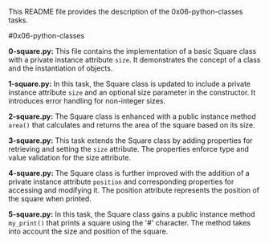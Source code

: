 This README file provides the description of the 0x06-python-classes tasks.


#0x06-python-classes


**0-square.py:** 
This file contains the implementation of a basic Square class with a private instance attribute `size`. It demonstrates the concept of a class and the instantiation of objects.

**1-square.py:** 
In this task, the Square class is updated to include a private instance attribute `size` and an optional size parameter in the constructor. It introduces error handling for non-integer sizes.

**2-square.py:** 
The Square class is enhanced with a public instance method `area()` that calculates and returns the area of the square based on its size.

**3-square.py:** 
This task extends the Square class by adding properties for retrieving and setting the `size` attribute. The properties enforce type and value validation for the size attribute.

**4-square.py:** 
The Square class is further improved with the addition of a private instance attribute `position` and corresponding properties for accessing and modifying it. The position attribute represents the position of the square when printed.

**5-square.py:** 
In this task, the Square class gains a public instance method `my_print()` that prints a square using the '#' character. The method takes into account the size and position of the square.
